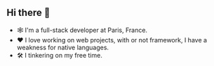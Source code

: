 ## Hi there 👋

- 🕸️ I'm a full-stack developer at Paris, France.
- ❤️ I love working on web projects, with or not framework, I have a weakness for native languages.
- 🛠️ I tinkering on my free time.
<!--
**lucasYvernaux/lucasYvernaux** is a ✨ _special_ ✨ repository because its `README.md` (this file) appears on your GitHub profile.

Here are some ideas to get you started:

- 🔭 I’m currently working on ...
- 🌱 I’m currently learning ...
- 👯 I’m looking to collaborate on ...
- 🤔 I’m looking for help with ...
- 💬 Ask me about ...
- 📫 How to reach me: ...
- 😄 Pronouns: ...
- ⚡ Fun fact: ...
-->
